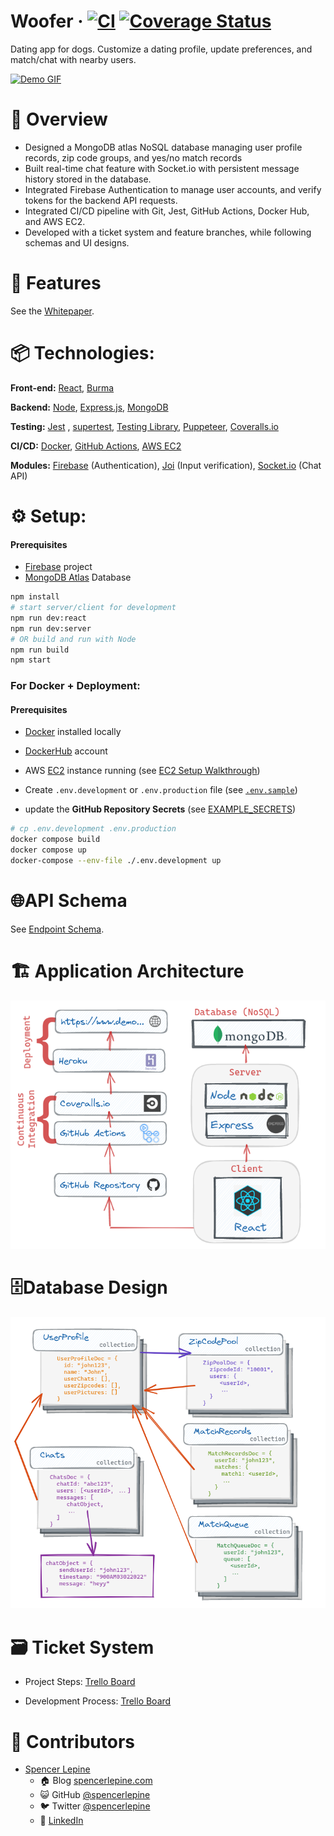 # Woofer &middot; [![CI](https://github.com/spencerlepine/woofer/actions/workflows/main.yml/badge.svg?branch=main)](https://github.com/spencerlepine/woofer/actions/workflows/main.yml) [![Coverage Status](https://coveralls.io/repos/github/spencerlepine/woofer/badge.svg?branch=main)](https://coveralls.io/github/spencerlepine/woofer?branch=main)

Dating app for dogs. Customize a dating profile, update preferences, and match/chat with nearby users.

[![Demo GIF](./resources/images/demo.gif)](https://woofer-demo.herokuapp.com/)

# 🎯 Overview

- Designed a MongoDB atlas NoSQL database managing user profile records, zip code groups, and yes/no match records
- Built real-time chat feature with Socket.io with persistent message history stored in the database.
- Integrated Firebase Authentication to manage user accounts, and verify tokens for the backend API requests.
- Integrated CI/CD pipeline with Git, Jest, GitHub Actions, Docker Hub, and AWS EC2.
- Developed with a ticket system and feature branches, while following schemas and UI designs.

# 🌟 Features

See the [Whitepaper](./WOOFER_WHITEPAPER.pdf).

# 📦 Technologies:

**Front-end:** [React](https://github.com/facebook/react/), [Burma](https://github.com/jgthms/bulma)

**Backend:** [Node](https://nodejs.org/), [Express.js](http://expressjs.com/), [MongoDB](https://docs.mongodb.com/)

**Testing:** [Jest](https://jestjs.io/) , [supertest](https://github.com/visionmedia/supertest), [Testing Library](https://testing-library.com/docs/react-testing-library/intro/), [Puppeteer](https://pptr.dev/), [Coveralls.io](https://coveralls.io/)

**CI/CD:** [Docker](https://docs.docker.com/), [GitHub Actions](https://docs.github.com/en/actions), [AWS EC2](https://aws.amazon.com/ec2/)

**Modules:** [Firebase](https://firebase.google.com/) (Authentication), [Joi](https://github.com/sideway/joi) (Input verification), [Socket.io](https://socket.io/) (Chat API)

# ⚙️ Setup:

#### Prerequisites

- [Firebase](https://firebase.google.com/) project
- [MongoDB Atlas](https://www.mongodb.com/atlas/database) Database

```sh
npm install
# start server/client for development
npm run dev:react
npm run dev:server
# OR build and run with Node
npm run build
npm start
```

### For Docker + Deployment:

#### Prerequisites

- [Docker](https://www.docker.com/) installed locally
- [DockerHub](https://hub.docker.com/) account
- AWS [EC2](https://aws.amazon.com/ec2/) instance running (see [EC2 Setup Walkthrough](./resources/EC2_SETUP_WALKTHROUGH.md))

- Create `.env.development` or `.env.production` file (see [`.env.sample`](./.env.sample))
- update the **GitHub Repository Secrets** (see [EXAMPLE_SECRETS](./resources/EXAMPLE_SECRETS.md))

```sh
# cp .env.development .env.production
docker compose build
docker compose up
docker-compose --env-file ./.env.development up
```

# 🌐API Schema

See [Endpoint Schema](./resources/WOOFER_API.md).

# 🏗️ Application Architecture

![Deployment Architecture](./resources/images/Project_Deployment.png)

# 🗄Database Design

![Database Design](./resources/images/Database_Design.png)

# 🗃️ Ticket System

- Project Steps: [Trello Board](https://trello.com/b/tYtdHAT5/woofer-project)

- Development Process: [Trello Board](https://trello.com/b/kf2DJ80r/woofer-development)

# 🚀 Contributors

- [Spencer Lepine](https://github.com/spencerlepine)
  - 🏠 Blog [spencerlepine.com](https://www.spencerlepine.com)
  - 😺 GitHub [@spencerlepine](https://github.com/spencerlepine)
  - 🐦 Twitter [@spencerlepine](http://twitter.com/spencerlepine)
  - 💼 [LinkedIn](https://www.linkedin.com/in/spencer-lepine)
